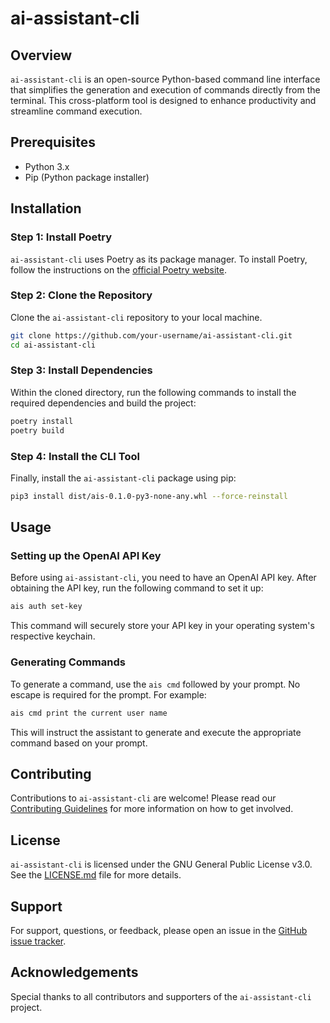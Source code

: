 # ai-assistant-cli

## Overview

`ai-assistant-cli` is an open-source Python-based command line interface that simplifies the generation and execution of
commands directly from the terminal. This cross-platform tool is designed to enhance productivity and streamline command
execution.

## Prerequisites

- Python 3.x
- Pip (Python package installer)

## Installation

### Step 1: Install Poetry

`ai-assistant-cli` uses Poetry as its package manager. To install Poetry, follow the instructions on
the [official Poetry website](https://python-poetry.org/docs/).

### Step 2: Clone the Repository

Clone the `ai-assistant-cli` repository to your local machine.

```bash
git clone https://github.com/your-username/ai-assistant-cli.git
cd ai-assistant-cli
```

### Step 3: Install Dependencies

Within the cloned directory, run the following commands to install the required dependencies and build the project:

```bash
poetry install
poetry build
```

### Step 4: Install the CLI Tool

Finally, install the `ai-assistant-cli` package using pip:

```bash
pip3 install dist/ais-0.1.0-py3-none-any.whl --force-reinstall
```

## Usage

### Setting up the OpenAI API Key

Before using `ai-assistant-cli`, you need to have an OpenAI API key. After obtaining the API key, run the following
command to set it up:

```bash
ais auth set-key
```

This command will securely store your API key in your operating system's respective keychain.

### Generating Commands

To generate a command, use the `ais cmd` followed by your prompt. No escape is required for the prompt. For example:

```bash
ais cmd print the current user name
```

This will instruct the assistant to generate and execute the appropriate command based on your prompt.

## Contributing

Contributions to `ai-assistant-cli` are welcome! Please read our [Contributing Guidelines](CONTRIBUTING.md) for more
information on how to get involved.

## License

`ai-assistant-cli` is licensed under the GNU General Public License v3.0. See the [LICENSE.md](LICENSE.md) file for more
details.

## Support

For support, questions, or feedback, please open an issue in
the [GitHub issue tracker](https://github.com/your-username/ai-assistant-cli/issues).

## Acknowledgements

Special thanks to all contributors and supporters of the `ai-assistant-cli` project.
